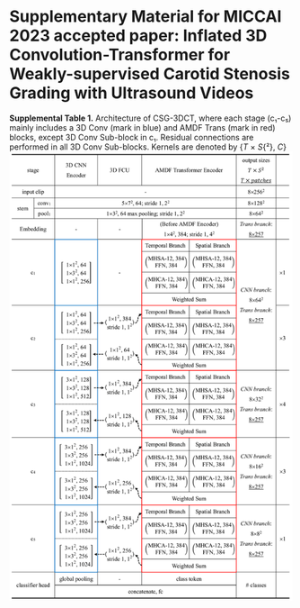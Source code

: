 # Supplementary Material for MICCAI 2023 accepted paper: Inflated 3D Convolution-Transformer for Weakly-supervised Carotid Stenosis Grading with Ultrasound Videos
__Supplemental Table 1.__ Architecture of CSG-3DCT, where each stage (c₁-c₅) mainly includes a 3D Conv (mark in blue) and AMDF Trans (mark in red) blocks, except 3D Conv Sub-block in c₁. Residual connections are performed
in all 3D Conv Sub-blocks. Kernels are denoted by {_T_ × _S_{²}, _C_}
![image](https://github.com/XinRuiZhou0106/CSG-3DCT_supp/blob/main/supp_miccai23.png)
